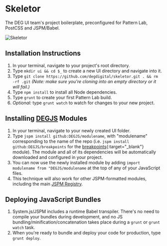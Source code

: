 # Skeletor
The DEG UI team's project boilerplate, preconfigured for Pattern Lab, PostCSS and JSPM/Babel.

![Skeletor](https://scontent.cdninstagram.com/hphotos-xaf1/t51.2885-15/s320x320/e15/11378223_919327878090231_1165808606_n.jpg "Skeletor")

## Installation Instructions
1. In your terminal, navigate to your project's root directory.
2. Type `mkdir ui && cd $_` to create a new UI directory and navigate into it.
3. Type `git clone https://github.com/degdigital/skeletor.git . && rm -rf .git` *(Note: make sure you're cloning into an empty directory or it will fail.)*
3. Type `npm install` to install all Node dependencies.
4. Type `grunt` to create your first Pattern Lab build.
5. *Optional:* type `grunt watch` to watch for changes to your new project.

## Installing [DEGJS](http://github.com/DEGJS) Modules
1. In your terminal, navigate to your newly created UI folder.
2. Type `jspm install github:DEGJS/modulename`, with "modulename" corresponding to the name of the repo (i.e. `jspm install github:DEGJS/breakpoints` for the [breakpoints](http://github.com/DEGJS/breakpoints){:target="_blank"} module). The module and all of its dependencies will be automatically downloaded and configured in your project.
3. You can now use the newly installed module by adding `import modulename from "DEGJS/modulename` at the top of any of your JavaScript files.
4. This technique will also work for other JSPM-formatted modules, including the main [JSPM Registry](http://kasperlewau.github.io/registry/#/).

## Deploying JavaScript Bundles
1. System.js/JSPM includes a runtime Babel transpiler. There's no need to compile your bundles during development, and no JS bundling/minification/concatenation takes place during a `grunt` or `grunt watch` task.
2. When you're ready to bundle and deploy your code for production, type `grunt deploy`.